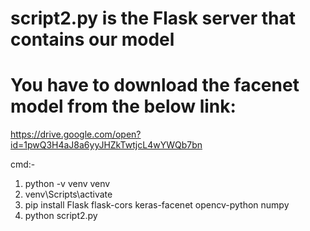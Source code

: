# script2.py is the Flask server that contains our model
# You have to download the facenet model from the below link:
https://drive.google.com/open?id=1pwQ3H4aJ8a6yyJHZkTwtjcL4wYWQb7bn

cmd:-
1. python -v venv venv
2. venv\Scripts\activate
3. pip install Flask flask-cors keras-facenet opencv-python numpy
4. python script2.py

